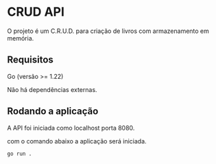 # CRUD API

O projeto é um C.R.U.D. para criação de livros com armazenamento em memória.

## Requisitos

Go (versão >= 1.22)

Não há dependências externas.

## Rodando a aplicação

A API foi iniciada como localhost porta 8080.

com o comando abaixo a aplicação será iniciada.

``` bash
go run .
```







